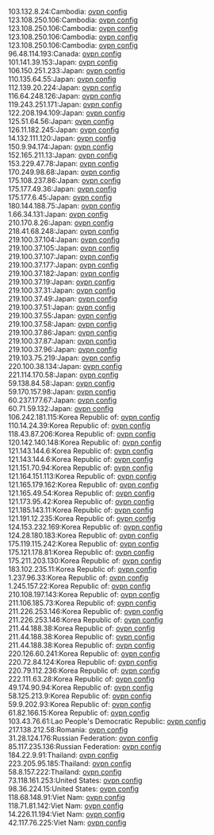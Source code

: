 103.132.8.24:Cambodia: [ovpn config](vpn/103_132_8_24.ovpn)  
123.108.250.106:Cambodia: [ovpn config](vpn/123_108_250_106.ovpn)  
123.108.250.106:Cambodia: [ovpn config](vpn/123_108_250_106.ovpn)  
123.108.250.106:Cambodia: [ovpn config](vpn/123_108_250_106.ovpn)  
123.108.250.106:Cambodia: [ovpn config](vpn/123_108_250_106.ovpn)  
96.48.114.193:Canada: [ovpn config](vpn/96_48_114_193.ovpn)  
101.141.39.153:Japan: [ovpn config](vpn/101_141_39_153.ovpn)  
106.150.251.233:Japan: [ovpn config](vpn/106_150_251_233.ovpn)  
110.135.64.55:Japan: [ovpn config](vpn/110_135_64_55.ovpn)  
112.139.20.224:Japan: [ovpn config](vpn/112_139_20_224.ovpn)  
116.64.248.126:Japan: [ovpn config](vpn/116_64_248_126.ovpn)  
119.243.251.171:Japan: [ovpn config](vpn/119_243_251_171.ovpn)  
122.208.194.109:Japan: [ovpn config](vpn/122_208_194_109.ovpn)  
125.51.64.56:Japan: [ovpn config](vpn/125_51_64_56.ovpn)  
126.11.182.245:Japan: [ovpn config](vpn/126_11_182_245.ovpn)  
14.132.111.120:Japan: [ovpn config](vpn/14_132_111_120.ovpn)  
150.9.94.174:Japan: [ovpn config](vpn/150_9_94_174.ovpn)  
152.165.211.13:Japan: [ovpn config](vpn/152_165_211_13.ovpn)  
153.229.47.78:Japan: [ovpn config](vpn/153_229_47_78.ovpn)  
170.249.98.68:Japan: [ovpn config](vpn/170_249_98_68.ovpn)  
175.108.237.86:Japan: [ovpn config](vpn/175_108_237_86.ovpn)  
175.177.49.36:Japan: [ovpn config](vpn/175_177_49_36.ovpn)  
175.177.6.45:Japan: [ovpn config](vpn/175_177_6_45.ovpn)  
180.144.188.75:Japan: [ovpn config](vpn/180_144_188_75.ovpn)  
1.66.34.131:Japan: [ovpn config](vpn/1_66_34_131.ovpn)  
210.170.8.26:Japan: [ovpn config](vpn/210_170_8_26.ovpn)  
218.41.68.248:Japan: [ovpn config](vpn/218_41_68_248.ovpn)  
219.100.37.104:Japan: [ovpn config](vpn/219_100_37_104.ovpn)  
219.100.37.105:Japan: [ovpn config](vpn/219_100_37_105.ovpn)  
219.100.37.107:Japan: [ovpn config](vpn/219_100_37_107.ovpn)  
219.100.37.177:Japan: [ovpn config](vpn/219_100_37_177.ovpn)  
219.100.37.182:Japan: [ovpn config](vpn/219_100_37_182.ovpn)  
219.100.37.19:Japan: [ovpn config](vpn/219_100_37_19.ovpn)  
219.100.37.31:Japan: [ovpn config](vpn/219_100_37_31.ovpn)  
219.100.37.49:Japan: [ovpn config](vpn/219_100_37_49.ovpn)  
219.100.37.51:Japan: [ovpn config](vpn/219_100_37_51.ovpn)  
219.100.37.55:Japan: [ovpn config](vpn/219_100_37_55.ovpn)  
219.100.37.58:Japan: [ovpn config](vpn/219_100_37_58.ovpn)  
219.100.37.86:Japan: [ovpn config](vpn/219_100_37_86.ovpn)  
219.100.37.87:Japan: [ovpn config](vpn/219_100_37_87.ovpn)  
219.100.37.96:Japan: [ovpn config](vpn/219_100_37_96.ovpn)  
219.103.75.219:Japan: [ovpn config](vpn/219_103_75_219.ovpn)  
220.100.38.134:Japan: [ovpn config](vpn/220_100_38_134.ovpn)  
221.114.170.58:Japan: [ovpn config](vpn/221_114_170_58.ovpn)  
59.138.84.58:Japan: [ovpn config](vpn/59_138_84_58.ovpn)  
59.170.157.98:Japan: [ovpn config](vpn/59_170_157_98.ovpn)  
60.237.177.67:Japan: [ovpn config](vpn/60_237_177_67.ovpn)  
60.71.59.132:Japan: [ovpn config](vpn/60_71_59_132.ovpn)  
106.242.181.115:Korea Republic of: [ovpn config](vpn/106_242_181_115.ovpn)  
110.14.24.39:Korea Republic of: [ovpn config](vpn/110_14_24_39.ovpn)  
118.43.87.206:Korea Republic of: [ovpn config](vpn/118_43_87_206.ovpn)  
120.142.140.148:Korea Republic of: [ovpn config](vpn/120_142_140_148.ovpn)  
121.143.144.6:Korea Republic of: [ovpn config](vpn/121_143_144_6.ovpn)  
121.143.144.6:Korea Republic of: [ovpn config](vpn/121_143_144_6.ovpn)  
121.151.70.94:Korea Republic of: [ovpn config](vpn/121_151_70_94.ovpn)  
121.164.151.113:Korea Republic of: [ovpn config](vpn/121_164_151_113.ovpn)  
121.165.179.162:Korea Republic of: [ovpn config](vpn/121_165_179_162.ovpn)  
121.165.49.54:Korea Republic of: [ovpn config](vpn/121_165_49_54.ovpn)  
121.173.95.42:Korea Republic of: [ovpn config](vpn/121_173_95_42.ovpn)  
121.185.143.11:Korea Republic of: [ovpn config](vpn/121_185_143_11.ovpn)  
121.191.12.235:Korea Republic of: [ovpn config](vpn/121_191_12_235.ovpn)  
124.153.232.169:Korea Republic of: [ovpn config](vpn/124_153_232_169.ovpn)  
124.28.180.183:Korea Republic of: [ovpn config](vpn/124_28_180_183.ovpn)  
175.119.115.242:Korea Republic of: [ovpn config](vpn/175_119_115_242.ovpn)  
175.121.178.81:Korea Republic of: [ovpn config](vpn/175_121_178_81.ovpn)  
175.211.203.130:Korea Republic of: [ovpn config](vpn/175_211_203_130.ovpn)  
183.102.235.11:Korea Republic of: [ovpn config](vpn/183_102_235_11.ovpn)  
1.237.96.33:Korea Republic of: [ovpn config](vpn/1_237_96_33.ovpn)  
1.245.157.22:Korea Republic of: [ovpn config](vpn/1_245_157_22.ovpn)  
210.108.197.143:Korea Republic of: [ovpn config](vpn/210_108_197_143.ovpn)  
211.106.185.73:Korea Republic of: [ovpn config](vpn/211_106_185_73.ovpn)  
211.226.253.146:Korea Republic of: [ovpn config](vpn/211_226_253_146.ovpn)  
211.226.253.146:Korea Republic of: [ovpn config](vpn/211_226_253_146.ovpn)  
211.44.188.38:Korea Republic of: [ovpn config](vpn/211_44_188_38.ovpn)  
211.44.188.38:Korea Republic of: [ovpn config](vpn/211_44_188_38.ovpn)  
211.44.188.38:Korea Republic of: [ovpn config](vpn/211_44_188_38.ovpn)  
220.126.60.241:Korea Republic of: [ovpn config](vpn/220_126_60_241.ovpn)  
220.72.84.124:Korea Republic of: [ovpn config](vpn/220_72_84_124.ovpn)  
220.79.112.236:Korea Republic of: [ovpn config](vpn/220_79_112_236.ovpn)  
222.111.63.28:Korea Republic of: [ovpn config](vpn/222_111_63_28.ovpn)  
49.174.90.94:Korea Republic of: [ovpn config](vpn/49_174_90_94.ovpn)  
58.125.213.9:Korea Republic of: [ovpn config](vpn/58_125_213_9.ovpn)  
59.9.202.93:Korea Republic of: [ovpn config](vpn/59_9_202_93.ovpn)  
61.82.166.15:Korea Republic of: [ovpn config](vpn/61_82_166_15.ovpn)  
103.43.76.61:Lao People's Democratic Republic: [ovpn config](vpn/103_43_76_61.ovpn)  
217.138.212.58:Romania: [ovpn config](vpn/217_138_212_58.ovpn)  
31.28.124.176:Russian Federation: [ovpn config](vpn/31_28_124_176.ovpn)  
85.117.235.136:Russian Federation: [ovpn config](vpn/85_117_235_136.ovpn)  
184.22.9.91:Thailand: [ovpn config](vpn/184_22_9_91.ovpn)  
223.205.95.185:Thailand: [ovpn config](vpn/223_205_95_185.ovpn)  
58.8.157.222:Thailand: [ovpn config](vpn/58_8_157_222.ovpn)  
73.118.161.253:United States: [ovpn config](vpn/73_118_161_253.ovpn)  
98.36.224.15:United States: [ovpn config](vpn/98_36_224_15.ovpn)  
118.68.148.91:Viet Nam: [ovpn config](vpn/118_68_148_91.ovpn)  
118.71.81.142:Viet Nam: [ovpn config](vpn/118_71_81_142.ovpn)  
14.226.11.194:Viet Nam: [ovpn config](vpn/14_226_11_194.ovpn)  
42.117.76.225:Viet Nam: [ovpn config](vpn/42_117_76_225.ovpn)  
